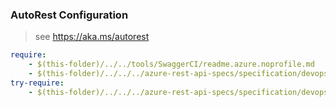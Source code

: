 ### AutoRest Configuration
> see https://aka.ms/autorest

``` yaml
require:
    - $(this-folder)/../../tools/SwaggerCI/readme.azure.noprofile.md
    - $(this-folder)/../../../azure-rest-api-specs/specification/devopsinfrastructure/resource-manager/readme.md
try-require:
    - $(this-folder)/../../../azure-rest-api-specs/specification/devopsinfrastructure/resource-manager/readme.powershell.md
```
